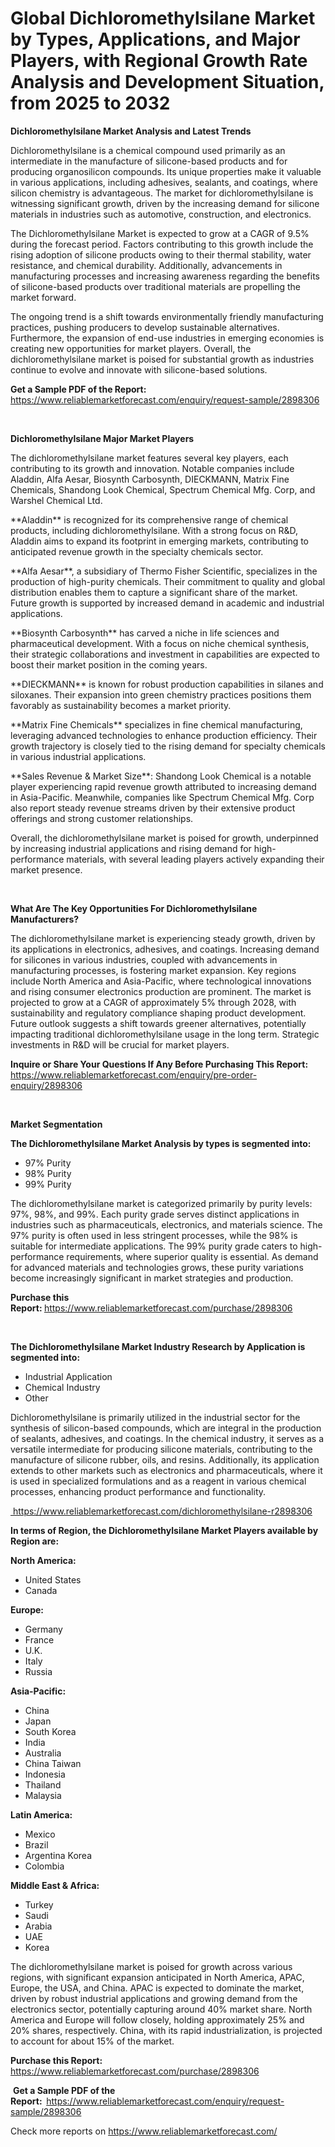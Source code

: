 <p><h1>Global Dichloromethylsilane Market by Types, Applications, and Major Players, with Regional Growth Rate Analysis and Development Situation, from 2025 to 2032</h1></p><p><strong>Dichloromethylsilane Market Analysis and Latest Trends</strong></p>
<p><p>Dichloromethylsilane is a chemical compound used primarily as an intermediate in the manufacture of silicone-based products and for producing organosilicon compounds. Its unique properties make it valuable in various applications, including adhesives, sealants, and coatings, where silicon chemistry is advantageous. The market for dichloromethylsilane is witnessing significant growth, driven by the increasing demand for silicone materials in industries such as automotive, construction, and electronics.</p><p>The Dichloromethylsilane Market is expected to grow at a CAGR of 9.5% during the forecast period. Factors contributing to this growth include the rising adoption of silicone products owing to their thermal stability, water resistance, and chemical durability. Additionally, advancements in manufacturing processes and increasing awareness regarding the benefits of silicone-based products over traditional materials are propelling the market forward.</p><p>The ongoing trend is a shift towards environmentally friendly manufacturing practices, pushing producers to develop sustainable alternatives. Furthermore, the expansion of end-use industries in emerging economies is creating new opportunities for market players. Overall, the dichloromethylsilane market is poised for substantial growth as industries continue to evolve and innovate with silicone-based solutions.</p></p>
<p><strong>Get a Sample PDF of the Report:&nbsp;</strong> <a href="https://www.reliablemarketforecast.com/enquiry/request-sample/2898306?utm_campaign=2781&utm_medium=2&utm_source=Github&utm_content=ia&utm_term=15032025&utm_id=dichloromethylsilane">https://www.reliablemarketforecast.com/enquiry/request-sample/2898306</a></p>
<p>&nbsp;</p>
<p><strong>Dichloromethylsilane Major Market Players</strong></p>
<p><p>The dichloromethylsilane market features several key players, each contributing to its growth and innovation. Notable companies include Aladdin, Alfa Aesar, Biosynth Carbosynth, DIECKMANN, Matrix Fine Chemicals, Shandong Look Chemical, Spectrum Chemical Mfg. Corp, and Warshel Chemical Ltd.</p><p>**Aladdin** is recognized for its comprehensive range of chemical products, including dichloromethylsilane. With a strong focus on R&D, Aladdin aims to expand its footprint in emerging markets, contributing to anticipated revenue growth in the specialty chemicals sector.</p><p>**Alfa Aesar**, a subsidiary of Thermo Fisher Scientific, specializes in the production of high-purity chemicals. Their commitment to quality and global distribution enables them to capture a significant share of the market. Future growth is supported by increased demand in academic and industrial applications.</p><p>**Biosynth Carbosynth** has carved a niche in life sciences and pharmaceutical development. With a focus on niche chemical synthesis, their strategic collaborations and investment in capabilities are expected to boost their market position in the coming years.</p><p>**DIECKMANN** is known for robust production capabilities in silanes and siloxanes. Their expansion into green chemistry practices positions them favorably as sustainability becomes a market priority.</p><p>**Matrix Fine Chemicals** specializes in fine chemical manufacturing, leveraging advanced technologies to enhance production efficiency. Their growth trajectory is closely tied to the rising demand for specialty chemicals in various industrial applications.</p><p>**Sales Revenue & Market Size**: Shandong Look Chemical is a notable player experiencing rapid revenue growth attributed to increasing demand in Asia-Pacific. Meanwhile, companies like Spectrum Chemical Mfg. Corp also report steady revenue streams driven by their extensive product offerings and strong customer relationships.</p><p>Overall, the dichloromethylsilane market is poised for growth, underpinned by increasing industrial applications and rising demand for high-performance materials, with several leading players actively expanding their market presence.</p></p>
<p>&nbsp;</p>
<p><strong>What Are The Key Opportunities For Dichloromethylsilane Manufacturers?</strong></p>
<p><p>The dichloromethylsilane market is experiencing steady growth, driven by its applications in electronics, adhesives, and coatings. Increasing demand for silicones in various industries, coupled with advancements in manufacturing processes, is fostering market expansion. Key regions include North America and Asia-Pacific, where technological innovations and rising consumer electronics production are prominent. The market is projected to grow at a CAGR of approximately 5% through 2028, with sustainability and regulatory compliance shaping product development. Future outlook suggests a shift towards greener alternatives, potentially impacting traditional dichloromethylsilane usage in the long term. Strategic investments in R&D will be crucial for market players.</p></p>
<p><strong>Inquire or Share Your Questions If Any Before Purchasing This Report:</strong> <a href="https://www.reliablemarketforecast.com/enquiry/pre-order-enquiry/2898306?utm_campaign=2781&utm_medium=2&utm_source=Github&utm_content=ia&utm_term=15032025&utm_id=dichloromethylsilane">https://www.reliablemarketforecast.com/enquiry/pre-order-enquiry/2898306</a></p>
<p>&nbsp;</p>
<p><strong>Market Segmentation</strong></p>
<p><strong>The Dichloromethylsilane Market Analysis by types is segmented into:</strong></p>
<p><ul><li>97% Purity</li><li>98% Purity</li><li>99% Purity</li></ul></p>
<p><p>The dichloromethylsilane market is categorized primarily by purity levels: 97%, 98%, and 99%. Each purity grade serves distinct applications in industries such as pharmaceuticals, electronics, and materials science. The 97% purity is often used in less stringent processes, while the 98% is suitable for intermediate applications. The 99% purity grade caters to high-performance requirements, where superior quality is essential. As demand for advanced materials and technologies grows, these purity variations become increasingly significant in market strategies and production.</p></p>
<p><strong>Purchase this Report:&nbsp;</strong><a href="https://www.reliablemarketforecast.com/purchase/2898306?utm_campaign=2781&utm_medium=2&utm_source=Github&utm_content=ia&utm_term=15032025&utm_id=dichloromethylsilane">https://www.reliablemarketforecast.com/purchase/2898306</a></p>
<p>&nbsp;</p>
<p><strong>The Dichloromethylsilane Market Industry Research by Application is segmented into:</strong></p>
<p><ul><li>Industrial Application</li><li>Chemical Industry</li><li>Other</li></ul></p>
<p><p>Dichloromethylsilane is primarily utilized in the industrial sector for the synthesis of silicon-based compounds, which are integral in the production of sealants, adhesives, and coatings. In the chemical industry, it serves as a versatile intermediate for producing silicone materials, contributing to the manufacture of silicone rubber, oils, and resins. Additionally, its application extends to other markets such as electronics and pharmaceuticals, where it is used in specialized formulations and as a reagent in various chemical processes, enhancing product performance and functionality.</p></p>
<p><a href="https://www.reliablemarketforecast.com/dichloromethylsilane-r2898306?utm_campaign=2781&utm_medium=2&utm_source=Github&utm_content=ia&utm_term=15032025&utm_id=dichloromethylsilane">&nbsp;https://www.reliablemarketforecast.com/dichloromethylsilane-r2898306</a></p>
<p><strong>In terms of Region, the Dichloromethylsilane Market Players available by Region are:</strong></p>
<p>
    <p> <strong> North America: </strong>
        <ul>
            <li>United States</li>
            <li>Canada</li>
        </ul>
        </p> 
    <p> <strong> Europe: </strong>
        <ul>
            <li>Germany</li>
            <li>France</li>
            <li>U.K.</li>
            <li>Italy</li>
            <li>Russia</li>
        </ul>
        </p> 
    <p> <strong> Asia-Pacific: </strong>
        <ul>
            <li>China</li>
            <li>Japan</li>
            <li>South Korea</li>
            <li>India</li>
            <li>Australia</li>
            <li>China Taiwan</li>
            <li>Indonesia</li>
            <li>Thailand</li>
            <li>Malaysia</li>
        </ul>
        </p> 
    <p> <strong> Latin America: </strong>
        <ul>
            <li>Mexico</li>
            <li>Brazil</li>
            <li>Argentina Korea</li>
            <li>Colombia</li>
        </ul>
        </p> 
    <p> <strong> Middle East & Africa: </strong>
        <ul>
            <li>Turkey</li>
            <li>Saudi</li>
            <li>Arabia</li>
            <li>UAE</li>
            <li>Korea</li>
        </ul>
    </p>
    </p>
<p><p>The dichloromethylsilane market is poised for growth across various regions, with significant expansion anticipated in North America, APAC, Europe, the USA, and China. APAC is expected to dominate the market, driven by robust industrial applications and growing demand from the electronics sector, potentially capturing around 40% market share. North America and Europe will follow closely, holding approximately 25% and 20% shares, respectively. China, with its rapid industrialization, is projected to account for about 15% of the market.</p></p>
<p><strong>Purchase this Report: </strong><a href="https://www.reliablemarketforecast.com/purchase/2898306?utm_campaign=2781&utm_medium=2&utm_source=Github&utm_content=ia&utm_term=15032025&utm_id=dichloromethylsilane">https://www.reliablemarketforecast.com/purchase/2898306</a></p>
<p>&nbsp;<strong>Get a Sample PDF of the Report:&nbsp;&nbsp;</strong><a href="https://www.reliablemarketforecast.com/enquiry/request-sample/2898306?utm_campaign=2781&utm_medium=2&utm_source=Github&utm_content=ia&utm_term=15032025&utm_id=dichloromethylsilane">https://www.reliablemarketforecast.com/enquiry/request-sample/2898306</a></p>
<p><strong></strong></p>
<p>Check more reports on <a href="https://www.reliablemarketforecast.com/?utm_campaign=2781&utm_medium=2&utm_source=Github&utm_content=ia&utm_term=15032025&utm_id=dichloromethylsilane">https://www.reliablemarketforecast.com/</a></p>